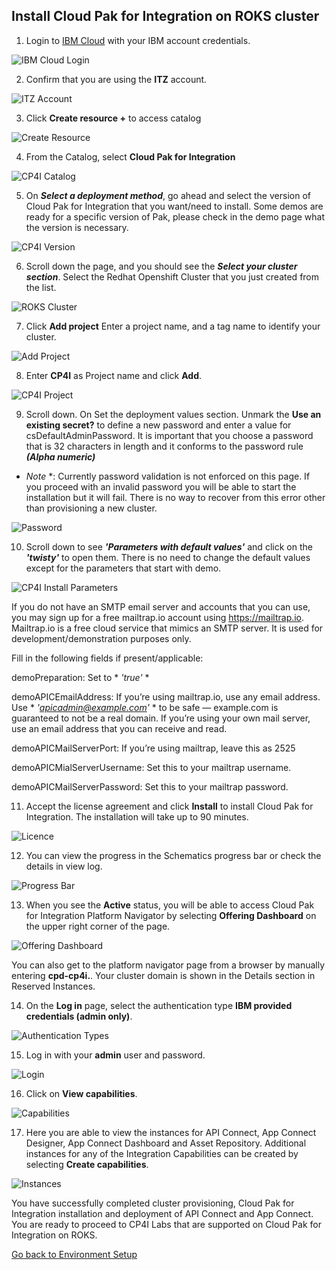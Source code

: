 ## Install Cloud Pak for Integration on ROKS cluster

1. Login to [IBM Cloud](https://cloud.ibm.com/catalog) with your IBM account credentials.

![IBM Cloud Login](img/01-ibm-cloud-login.png)

2. Confirm that you are using the **ITZ** account.

![ITZ Account](img/02-itz-account.png)

3. Click **Create resource +** to access catalog

![Create Resource](img/03-create-resource.png)

4. From the Catalog, select **Cloud Pak for Integration**

![CP4I Catalog](img/04-cp4i-catalog.png)

5. On **_Select a deployment method_**, go ahead and select the version of Cloud Pak for Integration that you want/need to install. Some demos are ready for a specific version of Pak, please check in the demo page what the version is necessary.

![CP4I Version](img/05-cp4i-version.png)

6. Scroll down the page, and you should see the **_Select your cluster section_**. Select the Redhat Openshift Cluster that you just created from the list.

![ROKS Cluster](img/06-roks-cluster.png)

7. Click **Add project** Enter a project name, and a tag name to identify your cluster.

![Add Project](img/07-add-project.png)

8. Enter **CP4I** as Project name and click **Add**.

![CP4I Project](img/08-cp4i-project.png)

9. Scroll down. On Set the deployment values section. Unmark the **Use an existing secret?** to define a new password and enter a value for csDefaultAdminPassword. It is important that you choose a password that is 32 characters in length and it conforms to the password rule **_(Alpha numeric)_**

* *Note* *: Currently password validation is not enforced on this page. If you proceed with an invalid password you will be able to start the installation but it will fail. There is no way to recover from this error other than provisioning a new cluster.

![Password](img/09-password.png)

10. Scroll down to see **_'Parameters with default values'_** and click on the **_'twisty'_** to open them. There is no need to change the default values except for the parameters that start with demo.

![CP4I Install Parameters](img/10-cp4i-install-parameters.png)

If you do not have an SMTP email server and accounts that you can use, you may sign up for a free mailtrap.io account using https://mailtrap.io. Mailtrap.io is a free cloud service that mimics an SMTP server. It is used for development/demonstration purposes only.

Fill in the following fields if present/applicable:

demoPreparation: Set to * *'true'* * 

demoAPICEmailAddress: If you’re using mailtrap.io, use any email address. Use * *'apicadmin@example.com'* * to be safe — example.com is guaranteed to not be a real domain. If you’re using your own mail server, use an email address that you can receive and read.

demoAPICMailServerPort: If you’re using mailtrap, leave this as 2525

demoAPICMialServerUsername: Set this to your mailtrap username.

demoAPICMailServerPassword: Set this to your mailtrap password.

11. Accept the license agreement and click **Install** to install Cloud Pak for Integration. The installation will take up to 90 minutes.

![Licence](img/11-licence.png)

12. You can view the progress in the Schematics progress bar or check the details in view log.

![Progress Bar](img/12-progress-bar.png)

13. When you see the **Active** status, you will be able to access Cloud Pak for Integration Platform Navigator by selecting **Offering Dashboard** on the upper right corner of the page.

![Offering Dashboard](img/13-offering-dashboard.png)

You can also get to the platform navigator page from a browser by manually entering **cpd-cp4i.<yourcluster-domain-name>**. Your cluster domain is shown in the Details section in Reserved Instances.

14. On the **Log in** page, select the authentication type **IBM provided credentials (admin only)**.

![Authentication Types](img/14-authentication-types.png)

15. Log in with your **admin** user and password.

![Login](img/15-login.png)

16. Click on **View capabilities**.

![Capabilities](img/16-capabilities.png)

17. Here you are able to view the instances for API Connect, App Connect Designer, App Connect Dashboard and Asset Repository. Additional instances for any of the Integration Capabilities can be created by selecting **Create capabilities**.

![Instances](img/17-instances.png)

You have successfully completed cluster provisioning, Cloud Pak for Integration installation and deployment of API Connect and App Connect. You are ready to proceed to CP4I Labs that are supported on Cloud Pak for Integration on ROKS.

[Go back to Environment Setup](/Environment/README.md)